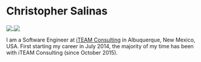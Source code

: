 # Christopher Salinas

<a href="https://github.com/anuraghazra/github-readme-stats">
  <img align="center" src="https://github-readme-stats.vercel.app/api?username=casjr13&count_private=true&show_icons=true&hide=contribs" />
</a>
<a href="https://github.com/anuraghazra/github-readme-stats">
  <img align="center" src="https://github-readme-stats.vercel.app/api/top-langs/?username=casjr13&layout=compact" />
</a>

I am a Software Engineer at [iTEAM Consulting](https://iteamnm.com) in Albuquerque, New Mexico, USA. First starting my career in July 2014, the majority of my time has been with iTEAM Consulting (since October 2015).
